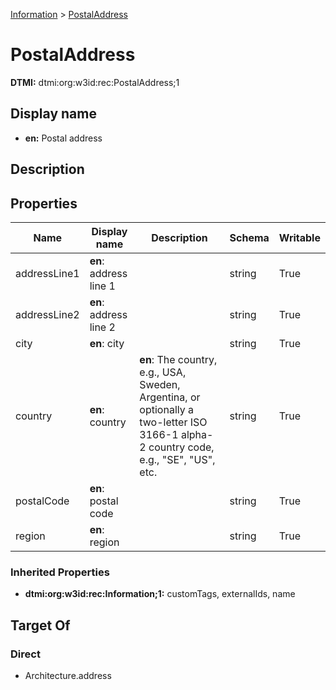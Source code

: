 [Information](Information.md) > [PostalAddress](.)
# PostalAddress
**DTMI:** dtmi:org:w3id:rec:PostalAddress;1
## Display name
- **en:** Postal address
## Description
## Properties
|Name|Display name|Description|Schema|Writable|
|-|-|-|-|-|
|addressLine1|**en**: address line 1||string|True|
|addressLine2|**en**: address line 2||string|True|
|city|**en**: city||string|True|
|country|**en**: country|**en**: The country, e.g., USA, Sweden, Argentina, or optionally a two-letter ISO 3166-1 alpha-2 country code, e.g., "SE", "US", etc.|string|True|
|postalCode|**en**: postal code||string|True|
|region|**en**: region||string|True|
### Inherited Properties
* **dtmi:org:w3id:rec:Information;1:** customTags, externalIds, name
## Target Of
### Direct
* Architecture.address
